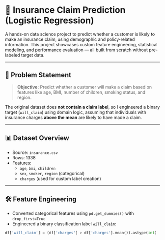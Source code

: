 # 🧠 Insurance Claim Prediction (Logistic Regression)

A hands-on data science project to predict whether a customer is likely to make an insurance claim, using demographic and policy-related information. This project showcases custom feature engineering, statistical modeling, and performance evaluation — all built from scratch without pre-labeled target data.

---

## 📌 Problem Statement

> **Objective:** Predict whether a customer will make a claim based on features like age, BMI, number of children, smoking status, and region.

The original dataset does **not contain a claim label**, so I engineered a binary target (`will_claim`) using domain logic, assuming that individuals with insurance charges **above the mean** are likely to have made a claim.

---

## 📊 Dataset Overview

- Source: `insurance.csv`
- Rows: 1338
- Features:
  - `age`, `bmi`, `children`
  - `sex`, `smoker`, `region` (categorical)
  - `charges` (used for custom label creation)

---

## 🛠 Feature Engineering

- Converted categorical features using `pd.get_dummies()` with `drop_first=True`
- Engineered a binary classification label `will_claim`:
  
```python
df['will_claim'] = (df['charges'] > df['charges'].mean()).astype(int)
